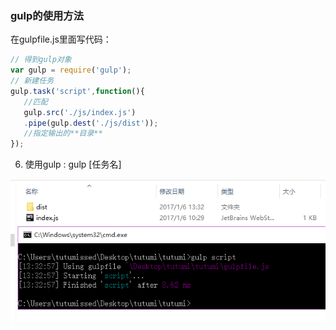### gulp的使用方法
在gulpfile.js里面写代码： 
```javascript
// 得到gulp对象
var gulp = require('gulp');
// 新建任务
gulp.task('script',function(){
   //匹配
   gulp.src('./js/index.js')
   .pipe(gulp.dest('./js/dist'));
   //指定输出的**目录**   
});
```
6. 使用gulp : gulp [任务名]

![](/assets/gulp命令执行.png)